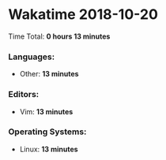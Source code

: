 # Wakatime 2018-10-20

Time Total: **0 hours 13 minutes**

### Languages:
- Other: **13 minutes** 

### Editors:
- Vim: **13 minutes** 

### Operating Systems:
- Linux: **13 minutes** 

